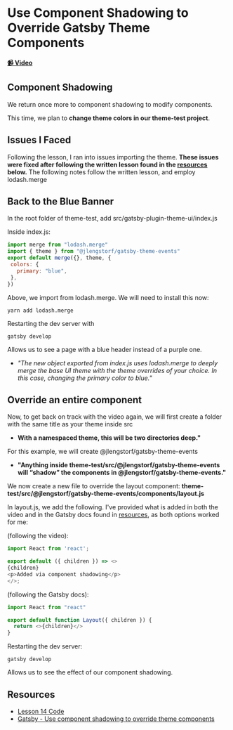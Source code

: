 # Use Component Shadowing to Override Gatsby Theme Components

**[📹 Video](https://egghead.io/lessons/gatsby-use-component-shadowing-to-override-gatsby-theme-components)**

## Component Shadowing
We return once more to component shadowing to modify components.

This time, we plan to **change theme colors in our theme-test project**.

## Issues I Faced
Following the lesson, I ran into issues importing the theme. **These issues were fixed after following the written lesson found in the [resources](#resources) below.** The following notes follow the written lesson, and employ lodash.merge

## Back to the Blue Banner
In the root folder of theme-test, add src/gatsby-plugin-theme-ui/index.js

Inside index.js:
```javascript
import merge from "lodash.merge"
import { theme } from "@jlengstorf/gatsby-theme-events"
export default merge({}, theme, {
 colors: {
   primary: "blue",
 },
})
```
Above, we import from lodash.merge. We will need to install this now:
```
yarn add lodash.merge
```
Restarting the dev server with
```
gatsby develop
```
Allows us to see a page with a blue header instead of a purple one.
- *"The new object exported from index.js uses lodash.merge to deeply merge the base UI theme with the theme overrides of your choice. In this case, changing the primary color to blue."*

## Override an entire component
Now, to get back on track with the video again, we will first create a folder with the same title as your theme inside src
- **With a namespaced theme, this will be two directories deep."**

For this example, we will create @jlengstorf/gatsby-theme-events
- **"Anything inside theme-test/src/@jlengstorf/gatsby-theme-events will “shadow” the components in @jlengstorf/gatsby-theme-events."**

We now create a new file to override the layout component: **theme-test/src/@jlengstorf/gatsby-theme-events/components/layout.js**

In layout.js, we add the following. I've provided what is added in both the video and in the Gatsby docs found in [resources](#resouces), as both options worked for me:

(following the video):
```javascript
import React from 'react';

export default ({ children }) => <>
{children}
<p>Added via component shadowing</p>
</>;
```
(following the Gatsby docs):
```javascript
import React from "react"

export default function Layout({ children }) {
  return <>{children}</>
}
```

Restarting the dev server:
```
gatsby develop
```
Allows us to see the effect of our component shadowing.
## Resources
- [Lesson 14 Code](https://github.com/ParkerGits/authoring-gatsby-themes/tree/14-use-component-shadowing-to-override-gatsby-theme-components)
- [Gatsby - Use component shadowing to override theme components](https://www.gatsbyjs.org/tutorial/building-a-theme/#use-component-shadowing-to-override-theme-components)
